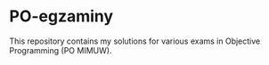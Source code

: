 # PO-egzaminy
This repository contains my solutions for various exams in Objective Programming (PO MIMUW).

